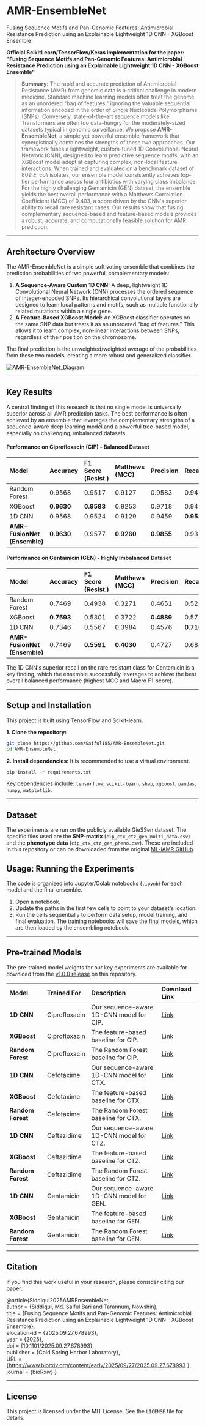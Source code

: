# AMR-EnsembleNet

Fusing Sequence Motifs and Pan-Genomic Features: Antimicrobial Resistance Prediction using an Explainable Lightweight 1D CNN - XGBoost Ensemble

**Official ScikitLearn/TensorFlow/Keras implementation for the paper: "Fusing Sequence Motifs and Pan-Genomic Features: Antimicrobial Resistance Prediction using an Explainable Lightweight 1D CNN - XGBoost Ensemble"**

> **Summary:** The rapid and accurate prediction of Antimicrobial Resistance (AMR) from genomic data is a critical challenge in modern medicine. Standard machine learning models often treat the genome as an unordered "bag of features," ignoring the valuable sequential information encoded in the order of Single Nucleotide Polymorphisms (SNPs). Conversely, state-of-the-art sequence models like Transformers are often too data-hungry for the moderately-sized datasets typical in genomic surveillance. We propose **AMR-EnsembleNet**, a simple yet powerful ensemble framework that synergistically combines the strengths of these two approaches. Our framework fuses a lightweight, custom-tuned 1D Convolutional Neural Network (CNN), designed to learn predictive sequence motifs, with an XGBoost model adept at capturing complex, non-local feature interactions. When trained and evaluated on a benchmark dataset of 809 *E. coli* isolates, our ensemble model consistently achieves top-tier performance across four antibiotics with varying class imbalance. For the highly challenging Gentamicin (GEN) dataset, the ensemble yields the best overall performance with a Matthews Correlation Coefficient (MCC) of 0.403, a score driven by the CNN's superior ability to recall rare resistant cases. Our results show that fusing complementary sequence-based and feature-based models provides a robust, accurate, and computationally feasible solution for AMR prediction.

---

## Architecture Overview

The AMR-EnsembleNet is a simple soft voting ensemble that combines the prediction probabilities of two powerful, complementary models:

1.  **A Sequence-Aware Custom 1D CNN:** A deep, lightweight 1D Convolutional Neural Network (CNN) processes the ordered sequence of integer-encoded SNPs. Its hierarchical convolutional layers are designed to learn local patterns and motifs, such as multiple functionally related mutations within a single gene.
2.  **A Feature-Based XGBoost Model:** An XGBoost classifier operates on the same SNP data but treats it as an unordered "bag of features." This allows it to learn complex, non-linear interactions between SNPs, regardless of their position on the chromosome.

The final prediction is the unweighted/weighted average of the probabilities from these two models, creating a more robust and generalized classifier.

![AMR-EnsembleNet_Diagram](figures/AMR_EnsembleNet.png) 

---

## Key Results

A central finding of this research is that no single model is universally superior across all AMR prediction tasks. The best performance is often achieved by an ensemble that leverages the complementary strengths of a sequence-aware deep learning model and a powerful tree-based model, especially on challenging, imbalanced datasets.

#### Performance on Ciprofloxacin (CIP) - Balanced Dataset

| Model | Accuracy | F1 Score (Resist.) | Matthews (MCC) | Precision | Recall | F1 Score (Macro) |
| :--- | :--- | :--- | :--- | :--- | :--- | :--- |
| Random Forest | 0.9568 | 0.9517 | 0.9127 | 0.9583 | 0.9452 | 0.9563 |
| XGBoost | **0.9630** | **0.9583** | 0.9253 | 0.9718 | 0.9452 | **0.9625** |
| 1D CNN | 0.9568 | 0.9524 | 0.9129 | 0.9459 | **0.9589** | 0.9564 |
| **AMR-FusionNet (Ensemble)** | **0.9630** | 0.9577 | **0.9260** | **0.9855** | 0.9315 | 0.9624 |

#### Performance on Gentamicin (GEN) - Highly Imbalanced Dataset

| Model | Accuracy | F1 Score (Resist.) | Matthews (MCC) | Precision | Recall | F1 Score (Macro) |
| :--- | :--- | :--- | :--- | :--- | :--- | :--- |
| Random Forest | 0.7469 | 0.4938 | 0.3271 | 0.4651 | 0.5263 | 0.6626 |
| XGBoost | **0.7593** | 0.5301 | 0.3722 | **0.4889** | 0.5789 | 0.6841 |
| 1D CNN | 0.7346 | 0.5567 | 0.3984 | 0.4576 | **0.7105** | 0.6836 |
| **AMR-FusionNet (Ensemble)** | 0.7469 | **0.5591** | **0.4030** | 0.4727 | 0.6842 | **0.6908** |

The 1D CNN's superior recall on the rare resistant class for Gentamicin is a key finding, which the ensemble successfully leverages to achieve the best overall balanced performance (highest MCC and Macro F1-score).

---

## Setup and Installation

This project is built using TensorFlow and Scikit-learn.

**1. Clone the repository:**
```bash
git clone https://github.com/Saiful185/AMR-EnsembleNet.git
cd AMR-EnsembleNet
```

**2. Install dependencies:**
It is recommended to use a virtual environment.
```bash
pip install -r requirements.txt
```
Key dependencies include: `tensorflow`, `scikit-learn`, `shap`, `xgboost`, `pandas`, `numpy`, `matplotlib`.

---

## Dataset

The experiments are run on the publicly available GieSSen dataset. The specific files used are the **SNP-matrix** (`cip_ctx_ctz_gen_multi_data.csv`) and the **phenotype data** (`cip_ctx_ctz_gen_pheno.csv`). These are included in this repository or can be downloaded from the original [ML-iAMR GitHub](https://github.com/YunxiaoRen/ML-iAMR).

## Usage: Running the Experiments

The code is organized into Jupyter/Colab notebooks (`.ipynb`) for each model and the final ensemble.

1.  Open a notebook.
2.  Update the paths in the first few cells to point to your dataset's location.
3.  Run the cells sequentially to perform data setup, model training, and final evaluation. The training notebooks will save the final models, which are then loaded by the ensembling notebook.

---

## Pre-trained Models

The pre-trained model weights for our key experiments are available for download from the [v1.0.0 release](https://github.com/Saiful185/AMR-EnsembleNet/releases/v1.0.0) on this repository.

| Model | Trained For | Description | Download Link |
| :--- | :--- | :--- | :--- |
| **1D CNN** | Ciprofloxacin | Our sequence-aware 1D-CNN model for CIP. | [Link](https://github.com/Saiful185/AMR-EnsembleNet/releases/download/v1.0.0/AMR_cnn1d_model_CIP.keras) |
| **XGBoost** | Ciprofloxacin | The feature-based baseline for CIP. | [Link](https://github.com/Saiful185/AMR-EnsembleNet/releases/download/v1.0.0/AMR_xgboost_model_CIP.json) |
| **Random Forest** | Ciprofloxacin | The Random Forest baseline for CIP. | [Link](https://github.com/Saiful185/AMR-EnsembleNet/releases/download/v1.0.0/AMR_RF_model_CIP.pkl) |
| **1D CNN** | Cefotaxime | Our sequence-aware 1D-CNN model for CTX. | [Link](https://github.com/Saiful185/AMR-EnsembleNet/releases/download/v1.0.0/AMR_cnn1d_model_CTX.keras) |
| **XGBoost** | Cefotaxime | The feature-based baseline for CTX. | [Link](https://github.com/Saiful185/AMR-EnsembleNet/releases/download/v1.0.0/AMR_xgboost_model_CTX.json) |
| **Random Forest** | Cefotaxime | The Random Forest baseline for CTX. | [Link](https://github.com/Saiful185/AMR-EnsembleNet/releases/download/v1.0.0/AMR_RF_model_CTX.pkl) |
| **1D CNN** | Ceftazidime | Our sequence-aware 1D-CNN model for CTZ. | [Link](https://github.com/Saiful185/AMR-EnsembleNet/releases/download/v1.0.0/AMR_cnn1d_model_CTZ.keras) |
| **XGBoost** | Ceftazidime | The feature-based baseline for CTZ. | [Link](https://github.com/Saiful185/AMR-EnsembleNet/releases/download/v1.0.0/AMR_xgboost_model_CTZ.json) |
| **Random Forest** | Ceftazidime | The Random Forest baseline for CTZ. | [Link](https://github.com/Saiful185/AMR-EnsembleNet/releases/download/v1.0.0/AMR_RF_model_CTZ.pkl) |
| **1D CNN** | Gentamicin | Our sequence-aware 1D-CNN model for GEN. | [Link](https://github.com/Saiful185/AMR-EnsembleNet/releases/download/v1.0.0/AMR_cnn1d_model_GEN.keras) |
| **XGBoost** | Gentamicin | The feature-based baseline for GEN. | [Link](https://github.com/Saiful185/AMR-EnsembleNet/releases/download/v1.0.0/AMR_xgboost_model_GEN.json) |
| **Random Forest** | Gentamicin | The Random Forest baseline for GEN. | [Link](https://github.com/Saiful185/AMR-EnsembleNet/releases/download/v1.0.0/AMR_RF_model_GEN.pkl) |

---

## Citation

If you find this work useful in your research, please consider citing our paper:

@article{Siddiqui2025AMREnsembleNet,\
	author = {Siddiqui, Md. Saiful Bari and Tarannum, Nowshin},\
	title = {Fusing Sequence Motifs and Pan-Genomic Features: Antimicrobial Resistance Prediction using an Explainable Lightweight 1D CNN - XGBoost Ensemble},\
	elocation-id = {2025.09.27.678993},\
	year = {2025},\
	doi = {10.1101/2025.09.27.678993},\
	publisher = {Cold Spring Harbor Laboratory},\
	URL = {https://www.biorxiv.org/content/early/2025/09/27/2025.09.27.678993 },\
	journal = {bioRxiv}
}


---

## License
This project is licensed under the MIT License. See the `LICENSE` file for details.
